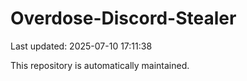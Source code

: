 # Overdose-Discord-Stealer

Last updated: 2025-07-10 17:11:38

This repository is automatically maintained.
